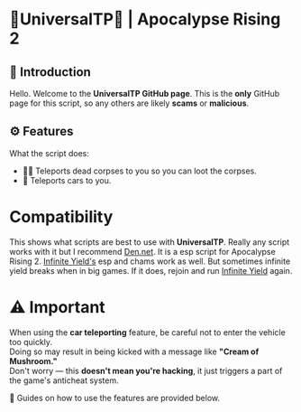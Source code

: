 # 👤UniversalTP👤 | Apocalypse Rising 2

## 📘 Introduction  
Hello. Welcome to the **UniversalTP GitHub page**. This is the **only** GitHub page for this script, so any others are likely **scams** or **malicious**. 

## ⚙️ Features  
What the script does:  
- 🧟‍♂️ Teleports dead corpses to you so you can loot the corpses.  
- 🚗 Teleports cars to you.

# Compatibility
This shows what scripts are best to use with **UniversalTP**. 
Really any script works with it but I recommend [Den.net](https://github.com/dengertheguy/den.net). It is a esp script for Apocalypse Rising 2.
[Infinite Yield's](https://infyiff.github.io/Download.html) esp and chams work as well. But sometimes infinite yield breaks when in big games. If it does,  rejoin and run [Infinite Yield](https://infyiff.github.io/Download.html) again.

# ⚠️ Important
When using the **car teleporting** feature, be careful not to enter the vehicle too quickly.  
Doing so may result in being kicked with a message like **"Cream of Mushroom."**   
Don't worry — this **doesn't mean you're hacking**, it just triggers a part of the game's anticheat system.

📘 Guides on how to use the features are provided below.

